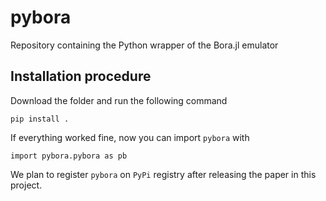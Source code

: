 # pybora
Repository containing the Python wrapper of the Bora.jl emulator

## Installation procedure

Download the folder and run the following command

```
pip install .
```

If everything worked fine, now you can import `pybora` with

```
import pybora.pybora as pb
```

We plan to register `pybora` on `PyPi` registry after releasing the paper in this project.

